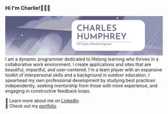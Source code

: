### Hi I'm Charlie!🧑🏻‍💻 ###
<img src="https://github.com/charchar95/charchar95/blob/main/githubbanner.png" title="Charles Humphrey Banner" alt="Banner"/>
I am a dynamic programmer dedicated to lifelong learning who thrives in a collaborative work environment. I create applications and sites that are beautiful, impactful, and user-centered. I'm a team player with an expansive toolkit of interpersonal skills and a background in outdoor education. I spearhead my own professional development by studying best practices independently, seeking mentorship from those with more experience, and engaging in constructive feedback loops.
 
 
:briefcase:  Learn more about me on <a href="https://www.linkedin.com/in/charles-humphrey/">LinkedIn</a> 
<br>
:floppy_disk:  Check out my <a href="http://charleshumphrey.com/">portfolio</a>

